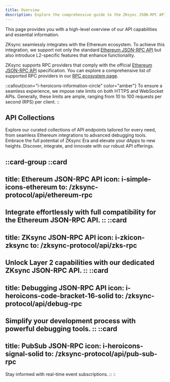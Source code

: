 ```yaml
---
title: Overview
description: Explore the comprehensive guide to the ZKsync JSON-RPC API, offering seamless Ethereum integration and advanced Layer 2 functionalities for developers.
---
```


This page provides you with a high-level overview of our API capabilities and essential information.

ZKsync seamlessly integrates with the Ethereum ecosystem. To achieve this integration,
we support not only the standard <a href="https://ethereum.org/en/developers/docs/apis/json-rpc/" target="_blank">Ethereum JSON-RPC API</a>
but also introduce L2-specific features that enhance functionality.

ZKsync supports RPC providers that comply with the
official <a href="https://ethereum.org/en/developers/docs/apis/json-rpc/" target="_blank">Ethereum JSON-RPC API</a> specification.
You can explore a comprehensive list of supported RPC providers in our [RPC ecosystem page](/zksync-era/ecosystem/node-providers).

::callout{icon="i-heroicons-information-circle" color="amber"}
To ensure a seamless experience, we impose rate limits on both HTTPS and WebSocket APIs.
Generally, these limits are ample, ranging from 10 to 100 requests per second (RPS) per client.
::

## API Collections

Explore our curated collections of API endpoints tailored for every need, from seamless Ethereum integrations to advanced debugging tools.
Embrace the full potential of ZKsync Era and elevate your dApps to new heights. Discover, integrate, and innovate with our robust API offerings.

::card-group
  ::card
  ---
  title: Ethereum JSON-RPC API
  icon: i-simple-icons-ethereum
  to: /zksync-protocol/api/ethereum-rpc
  ---
  Integrate effortlessly with full compatibility for the Ethereum JSON-RPC API.
  ::
  ::card
  ---
  title: ZKsync JSON-RPC API
  icon: i-zkicon-zksync
  to: /zksync-protocol/api/zks-rpc
  ---
  Unlock Layer 2 capabilities with our dedicated ZKsync JSON-RPC API.
  ::
  ::card
  ---
  title: Debugging JSON-RPC API
  icon: i-heroicons-code-bracket-16-solid
  to: /zksync-protocol/api/debug-rpc
  ---
  Simplify your development process with powerful debugging tools.
  ::
  ::card
  ---
  title: PubSub JSON-RPC
  icon: i-heroicons-signal-solid
  to: /zksync-protocol/api/pub-sub-rpc
  ---
  Stay informed with real-time event subscriptions.
  ::
::
